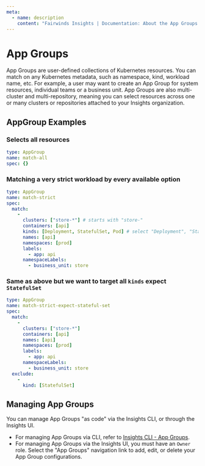 ```yaml
---
meta:
  - name: description
    content: "Fairwinds Insights | Documentation: About the App Groups."
---
```


# App Groups

App Groups are user-defined collections of Kubernetes resources.  You can match on any Kubernetes metadata, such as namespace, kind, workload name, etc.  For example, a user may want to create an App Group for system resources, individual teams or a business unit. App Groups are also multi-cluster and multi-repository, meaning you can select resources across one or many clusters or repositories attached to your Insights organization.

## AppGroup Examples

### Selects all resources
```yaml
type: AppGroup
name: match-all
spec: {}
```

### Matching a very strict workload by every available option

```yaml
type: AppGroup
name: match-strict
spec:
  match:
    -
      clusters: ["store-*"] # starts with "store-"
      containers: [api]
      kinds: [Deployment, StatefulSet, Pod] # select "Deployment", "StatefulSet" and "Pod"
      names: [api]
      namespaces: [prod]
      labels:
        - app: api
      namespaceLabels:
        - business_unit: store
```

### Same as above but we want to target all `kinds` expect `StatefulSet`

```yaml
type: AppGroup
name: match-strict-expect-stateful-set
spec:
  match:
    -
      clusters: ["store-*"]
      containers: [api]
      names: [api]
      namespaces: [prod]
      labels:
        - app: api
      namespaceLabels:
        - business_unit: store
  exclude:
    -
      kind: [StatefulSet] 
```

## Managing App Groups

You can manage App Groups "as code" via the Insights CLI, or through the Insights UI.
- For managing App Groups via CLI, refer to [Insights CLI - App Groups](/features/insights-cli#app-groups).
- For managing App Groups via the Insights UI, you must have an `Owner` role. Select the "App Groups" navigation link to add, edit, or delete your App Group configurations.